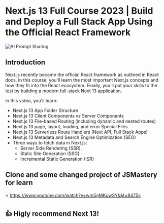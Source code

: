 # Next.js 13 Full Course 2023 | Build and Deploy a Full Stack App Using the Official React Framework
![AI Prompt Sharing](https://i.ibb.co/9pQNZZy/Thumbnail-27.png)

## Introduction
Next.js recently became the official React framework as outlined in React docs. In this course, you'll learn the most important Next.js concepts and how they fit into the React ecosystem. Finally, you'll put your skills to the test by building a modern full-stack Next 13 application.

In this video, you'll learn:
- Next.js 13 App Folder Structure
- Next.js 13 Client Components vs Server Components
- Next.js 13 File-based Routing (including dynamic and nested routes)
- Next.js 13 page, layout, loading, and error Special Files
- Next.js 13 Serverless Route Handlers (Next API, Full Stack Apps)
- Next.js 13 Metadata and Search Engine Optimization (SEO)
- Three ways to fetch data in Next.js:
   - Server Side Rendering (SSR),
   - Static Site Generation (SSG)
   - Incremental Static Generation (ISR)

## Clone and some changed project of JSMastery for learn
⭐  https://www.youtube.com/watch?v=wm5gMKuwSYk&t=8475s

## 👍 Higly recommend Next 13!

